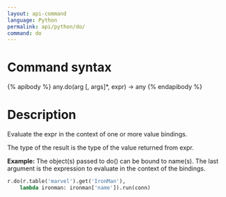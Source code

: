 ```yaml
---
layout: api-command 
language: Python
permalink: api/python/do/
command: do
---
```


# Command syntax #

{% apibody %}
any.do(arg [, args]*, expr) &rarr; any
{% endapibody %}

# Description #

Evaluate the expr in the context of one or more value bindings.

The type of the result is the type of the value returned from expr.

__Example:__ The object(s) passed to do() can be bound to name(s). The last argument is the expression to evaluate in the context of the bindings.

```py
r.do(r.table('marvel').get('IronMan'),
    lambda ironman: ironman['name']).run(conn)
```


